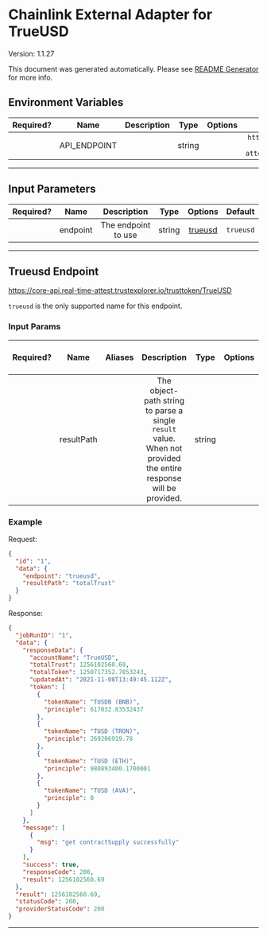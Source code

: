 # Chainlink External Adapter for TrueUSD

Version: 1.1.27

This document was generated automatically. Please see [README Generator](../../scripts#readme-generator) for more info.

## Environment Variables

| Required? |     Name     | Description |  Type  | Options |                       Default                        |
| :-------: | :----------: | :---------: | :----: | :-----: | :--------------------------------------------------: |
|           | API_ENDPOINT |             | string |         | `https://core-api.real-time-attest.trustexplorer.io` |

---

## Input Parameters

| Required? |   Name   |     Description     |  Type  |           Options            |  Default  |
| :-------: | :------: | :-----------------: | :----: | :--------------------------: | :-------: |
|           | endpoint | The endpoint to use | string | [trueusd](#trueusd-endpoint) | `trueusd` |

---

## Trueusd Endpoint

https://core-api.real-time-attest.trustexplorer.io/trusttoken/TrueUSD

`trueusd` is the only supported name for this endpoint.

### Input Params

| Required? |    Name    | Aliases |                                                   Description                                                    |  Type  | Options | Default | Depends On | Not Valid With |
| :-------: | :--------: | :-----: | :--------------------------------------------------------------------------------------------------------------: | :----: | :-----: | :-----: | :--------: | :------------: |
|           | resultPath |         | The object-path string to parse a single `result` value. When not provided the entire response will be provided. | string |         |         |            |                |

### Example

Request:

```json
{
  "id": "1",
  "data": {
    "endpoint": "trueusd",
    "resultPath": "totalTrust"
  }
}
```

Response:

```json
{
  "jobRunID": "1",
  "data": {
    "responseData": {
      "accountName": "TrueUSD",
      "totalTrust": 1256102560.69,
      "totalToken": 1250717352.7853243,
      "updatedAt": "2021-11-08T13:49:45.112Z",
      "token": [
        {
          "tokenName": "TUSDB (BNB)",
          "principle": 617032.83532437
        },
        {
          "tokenName": "TUSD (TRON)",
          "principle": 269206919.78
        },
        {
          "tokenName": "TUSD (ETH)",
          "principle": 980893400.1700001
        },
        {
          "tokenName": "TUSD (AVA)",
          "principle": 0
        }
      ]
    },
    "message": [
      {
        "msg": "get contractSupply successfully"
      }
    ],
    "success": true,
    "responseCode": 200,
    "result": 1256102560.69
  },
  "result": 1256102560.69,
  "statusCode": 200,
  "providerStatusCode": 200
}
```

---
